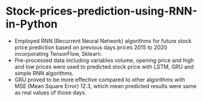 # Stock-prices-prediction-using-RNN-in-Python
* Employed RNN (Recurrent Neural Network) algorithms for future stock price prediction based on previous days prices 2015 to 2020 incorporating TensorFlow, Sklearn.
* Pre-processed data including variables volume, opening price and high and low prices were used to predicted stock price with LSTM, GRU and simple RNN algorithms.
* GRU proved to be more effective compared to other algorithms with MSE (Mean Square Error) 12.3, which mean predicted results were same as real values of those days.
